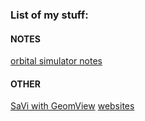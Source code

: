 ### List of my stuff: 
#### NOTES
[orbital simulator notes](orbital_notes.md)
#### OTHER
[SaVi with GeomView](geom_and_savi.md)
[websites]("good_websites.md")
